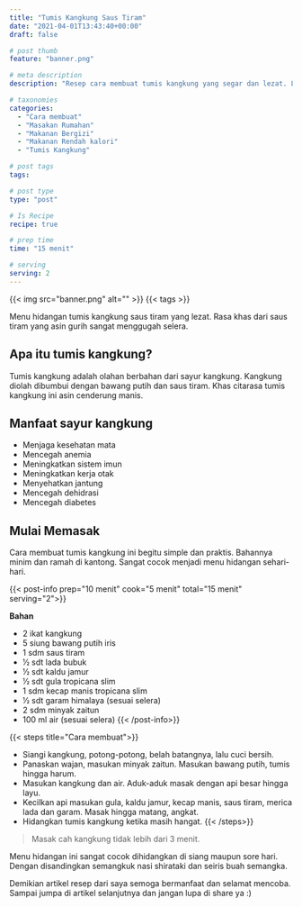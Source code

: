 ```yaml
---
title: "Tumis Kangkung Saus Tiram"
date: "2021-04-01T13:43:40+00:00"
draft: false

# post thumb
feature: "banner.png"

# meta description
description: "Resep cara membuat tumis kangkung yang segar dan lezat. Layak menjadi menu hidangan sehari-hari"

# taxonomies
categories:
  - "Cara membuat"
  - "Masakan Rumahan"
  - "Makanan Bergizi"
  - "Makanan Rendah kalori"
  - "Tumis Kangkung"

# post tags
tags:

# post type
type: "post"

# Is Recipe
recipe: true

# prep time
time: "15 menit"

# serving
serving: 2
---
```


{{< img src="banner.png" alt="" >}}
{{< tags >}}

Menu hidangan tumis kangkung saus tiram yang lezat. Rasa khas dari saus tiram yang asin gurih sangat menggugah selera.

## Apa itu tumis kangkung?

Tumis kangkung adalah olahan berbahan dari sayur kangkung. Kangkung diolah dibumbui dengan bawang putih dan saus tiram. Khas citarasa tumis kangkung ini asin cenderung manis.

## Manfaat sayur kangkung

- Menjaga kesehatan mata
- Mencegah anemia
- Meningkatkan sistem imun
- Meningkatkan kerja otak
- Menyehatkan jantung
- Mencegah dehidrasi
- Mencegah diabetes

## Mulai Memasak
Cara membuat tumis kangkung ini begitu simple dan praktis. Bahannya minim dan ramah di kantong. Sangat cocok menjadi menu hidangan sehari-hari.

{{< post-info prep="10 menit" cook="5 menit" total="15 menit" serving="2">}}

__Bahan__

- 2 ikat kangkung
- 5 siung bawang putih iris
- 1 sdm saus tiram
- 1⁄2 sdt lada bubuk
- 1⁄2 sdt kaldu jamur
- 1⁄2 sdt gula tropicana slim
- 1 sdm kecap manis tropicana slim
- 1⁄2 sdt garam himalaya (sesuai selera)
- 2 sdm minyak zaitun
- 100 ml air (sesuai selera)
{{< /post-info>}}

{{< steps title="Cara membuat">}}
- Siangi kangkung, potong-potong, belah batangnya, lalu cuci bersih.
- Panaskan wajan, masukan minyak zaitun. Masukan bawang putih, tumis hingga harum.
- Masukan kangkung dan air. Aduk-aduk masak dengan api besar hingga layu.
- Kecilkan api masukan gula, kaldu jamur, kecap manis, saus tiram, merica lada dan garam. Masak hingga matang, angkat.
- Hidangkan tumis kangkung ketika masih hangat.
{{< /steps>}}

>Masak cah kangkung tidak lebih dari 3 menit.

Menu hidangan ini sangat cocok dihidangkan di siang maupun sore hari. Dengan disandingkan semangkuk nasi shirataki dan seiris buah semangka.

Demikian artikel resep dari saya semoga bermanfaat dan selamat mencoba. Sampai jumpa di artikel selanjutnya dan jangan lupa di share ya :) 